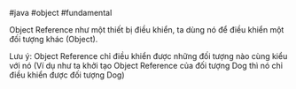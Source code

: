 
#java #object #fundamental 

Object Reference như một thiết bị điều khiển, ta dùng nó để điều khiển một đối tượng khác (Object).

Lưu ý: Object Reference chỉ điều khiển được những đối tượng nào cùng kiểu với nó (Ví dụ như ta khởi tạo Object Reference của đối tượng Dog thì nó chỉ điều khiển được đối tượng Dog)